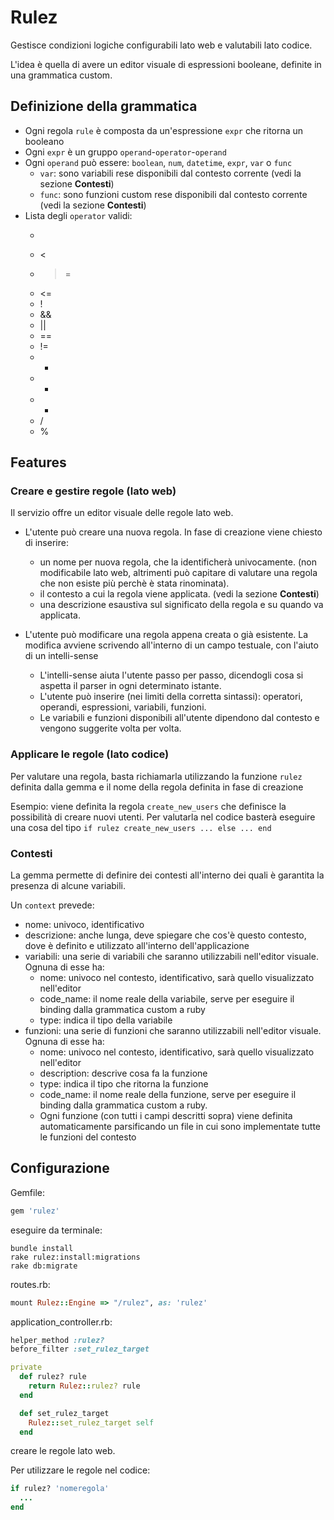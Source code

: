 # Rulez

Gestisce condizioni logiche configurabili lato web e valutabili lato codice.

L'idea è quella di avere un editor visuale di espressioni booleane, definite in una grammatica custom.

## Definizione della grammatica

* Ogni regola `rule` è composta da un'espressione `expr` che ritorna un booleano
* Ogni `expr` è un gruppo `operand`-`operator`-`operand`
* Ogni `operand` può essere: `boolean`, `num`, `datetime`, `expr`, `var` o `func`
  * `var`: sono variabili rese disponibili dal contesto corrente (vedi la sezione **Contesti**)
  * `func`: sono funzioni custom rese disponibili dal contesto corrente (vedi la sezione **Contesti**)
* Lista degli `operator` validi:
  * >
  * <
  * >=
  * <=
  * !
  * &&
  * ||
  * ==
  * !=
  * +
  * -
  * *
  * /
  * %

## Features

### Creare e gestire regole (lato web)
Il servizio offre un editor visuale delle regole lato web.

* L'utente può creare una nuova regola. In fase di creazione viene chiesto di inserire:

  * un nome per nuova regola, che la identificherà univocamente. (non modificabile lato web, altrimenti può capitare di valutare una regola che non esiste più perchè è stata rinominata).
  * il contesto a cui la regola viene applicata. (vedi la sezione **Contesti**)
  * una descrizione esaustiva sul significato della regola e su quando va applicata.

* L'utente può modificare una regola appena creata o già esistente. La modifica avviene scrivendo all'interno di un campo testuale, con l'aiuto di un intelli-sense
  * L'intelli-sense aiuta l'utente passo per passo, dicendogli cosa si aspetta il parser in ogni determinato istante.
  * L'utente può inserire (nei limiti della corretta sintassi): operatori, operandi, espressioni, variabili, funzioni.
  * Le variabili e funzioni disponibili all'utente dipendono dal contesto e vengono suggerite volta per volta.

### Applicare le regole (lato codice)
Per valutare una regola, basta richiamarla utilizzando la funzione `rulez` definita dalla gemma e il nome della regola definita in fase di creazione

  Esempio: viene definita la regola `create_new_users` che definisce la possibilità di creare nuovi utenti.
  Per valutarla nel codice basterà eseguire una cosa del tipo `if rulez create_new_users ... else ... end`

### Contesti
La gemma permette di definire dei contesti all'interno dei quali è garantita la presenza di alcune variabili.

Un `context` prevede:
* nome: univoco, identificativo
* descrizione: anche lunga, deve spiegare che cos'è questo contesto, dove è definito e utilizzato all'interno dell'applicazione
* variabili: una serie di variabili che saranno utilizzabili nell'editor visuale. Ognuna di esse ha:
  * nome: univoco nel contesto, identificativo, sarà quello visualizzato nell'editor
  * code_name: il nome reale della variabile, serve per eseguire il binding dalla grammatica custom a ruby
  * type: indica il tipo della variabile
* funzioni: una serie di funzioni che saranno utilizzabili nell'editor visuale. Ognuna di esse ha:
  * nome: univoco nel contesto, identificativo, sarà quello visualizzato nell'editor
  * description: descrive cosa fa la funzione
  * type: indica il tipo che ritorna la funzione
  * code_name: il nome reale della funzione, serve per eseguire il binding dalla grammatica custom a ruby.
  * Ogni funzione (con tutti i campi descritti sopra) viene definita automaticamente parsificando un file in cui sono implementate tutte le funzioni del contesto

## Configurazione

Gemfile:

```ruby
gem 'rulez'
```

eseguire da terminale:

```
bundle install
rake rulez:install:migrations
rake db:migrate
```

routes.rb:
```ruby
mount Rulez::Engine => "/rulez", as: 'rulez'
```

application_controller.rb:
```ruby
helper_method :rulez?
before_filter :set_rulez_target

private
  def rulez? rule
    return Rulez::rulez? rule
  end

  def set_rulez_target
    Rulez::set_rulez_target self
  end
```

creare le regole lato web.

Per utilizzare le regole nel codice:

```ruby
if rulez? 'nomeregola'
  ...
end
```